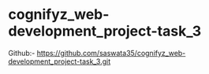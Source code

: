 # cognifyz_web-development_project-task_3
Github:- https://github.com/saswata35/cognifyz_web-development_project-task_3.git

